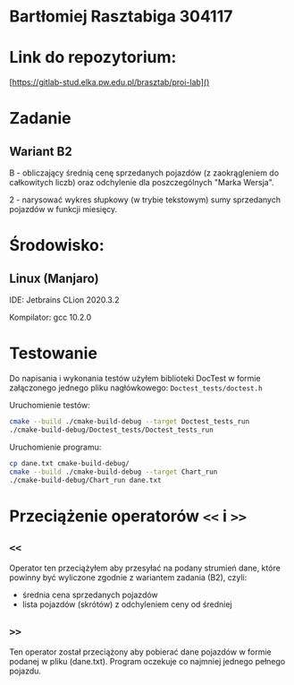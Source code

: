 # Bartłomiej Rasztabiga 304117

# Link do repozytorium:

[https://gitlab-stud.elka.pw.edu.pl/brasztab/proi-lab]()

# Zadanie

## Wariant B2

B - obliczający średnią cenę sprzedanych pojazdów (z zaokrągleniem do całkowitych liczb) oraz odchylenie dla poszczególnych "Marka Wersja".

2 - narysować wykres słupkowy (w trybie tekstowym) sumy sprzedanych pojazdów w funkcji miesięcy.

# Środowisko:

## Linux (Manjaro)

IDE: Jetbrains CLion 2020.3.2

Kompilator: gcc 10.2.0

# Testowanie

Do napisania i wykonania testów użyłem biblioteki DocTest w formie załączonego jednego pliku nagłówkowego: `Doctest_tests/doctest.h`

Uruchomienie testów:

```bash
cmake --build ./cmake-build-debug --target Doctest_tests_run
./cmake-build-debug/Doctest_tests/Doctest_tests_run
```

Uruchomienie programu:

```bash
cp dane.txt cmake-build-debug/
cmake --build ./cmake-build-debug --target Chart_run
./cmake-build-debug/Chart_run dane.txt
```

# Przeciążenie operatorów `<<` i `>>`
## `<<`
Operator ten przeciążyłem aby przesyłać na podany strumień dane, które powinny być wyliczone zgodnie z wariantem zadania (B2), czyli:
- średnia cena sprzedanych pojazdów
- lista pojazdów (skrótów) z odchyleniem ceny od średniej

## `>>`
Ten operator został przeciążony aby pobierać dane pojazdów w formie podanej w pliku (dane.txt). Program oczekuje co najmniej jednego pełnego pojazdu.